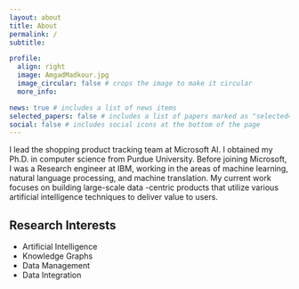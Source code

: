 ```yaml
---
layout: about
title: About
permalink: /
subtitle:

profile:
  align: right
  image: AmgadMadkour.jpg
  image_circular: false # crops the image to make it circular
  more_info:

news: true # includes a list of news items
selected_papers: false # includes a list of papers marked as "selected={true}"
social: false # includes social icons at the bottom of the page
---
```


I lead the shopping product tracking team at Microsoft AI. I obtained my Ph.D. in computer science from Purdue University. Before joining Microsoft, I was a Research engineer at IBM, working in the areas of machine learning, natural language processing, and machine translation. My current work focuses on building large-scale data -centric products that utilize various artificial intelligence techniques to deliver value to users.

## Research Interests

- Artificial Intelligence
- Knowledge Graphs
- Data Management
- Data Integration
